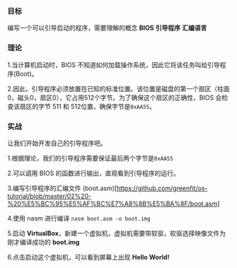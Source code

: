 ### 目标
编写一个可以引导启动的程序，需要理解的概念 **BIOS** **引导程序** **汇编语言**

### 理论
1.当计算机启动时，BIOS 不知道如何加载操作系统，因此它将该任务叫给引导程序(Boot)。

2.因此，引导程序必须放置在已知的标准位置。该位置是磁盘的第一个扇区（柱面0，磁头0，扇区0），它占用512个字节。为了确保这个扇区的正确性，BIOS 会检查该扇区的字节 511 和 512位置，确保字节是`0xAA55`。

### 实战
让我们开始开发自己的引导程序吧。

1.根据理论，我们的引导程序需要保证最后两个字节是`0xAA55`

2.可以调用 BIOS 的函数进行输出，直观看到引导程序的运行。

3.编写引导程序的汇编文件 (boot.asm)[https://github.com/greenfit/os-tutorial/blob/master/02%20-%20%E5%BC%95%E5%AF%BC%E7%A8%8B%E5%BA%8F/boot.asm]

4.使用 nasm 进行编译 `nasm boot.asm -o boot.img`

5.启动 **VirtualBox**，新建一个虚拟机，虚拟机需要带软驱，软驱选择映像文件为刚才编译成功的 **boot.img**

6.点击启动这个虚拟机，可以看到屏幕上出现 **Hello World!**